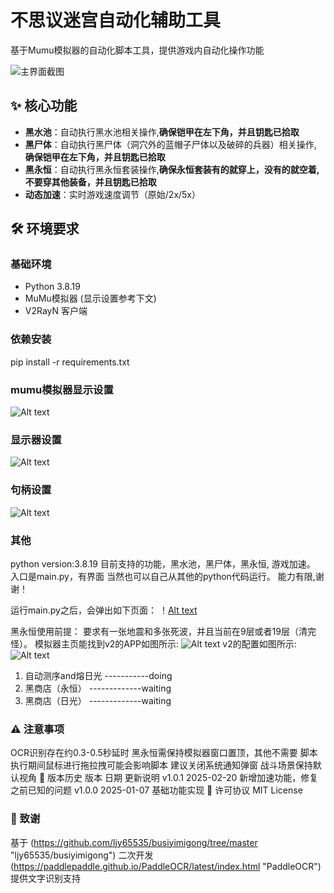 # 不思议迷宫自动化辅助工具

基于Mumu模拟器的自动化脚本工具，提供游戏内自动化操作功能

![主界面截图](./main.png)

## ✨ 核心功能

- **黑水池**：自动执行黑水池相关操作,**确保铠甲在左下角，并且钥匙已拾取**
- **黑尸体**：自动执行黑尸体（洞穴外的蓝帽子尸体以及破碎的兵器）相关操作, **确保铠甲在左下角，并且钥匙已拾取**
- **黑永恒**：自动执行黑永恒套装操作,**确保永恒套装有的就穿上，没有的就空着, 不要穿其他装备，并且钥匙已拾取**
- **动态加速**：实时游戏速度调节（原始/2x/5x）

## 🛠️ 环境要求

### 基础环境

- Python 3.8.19
- MuMu模拟器 (显示设置参考下文)
- V2RayN 客户端

### 依赖安装

pip install -r requirements.txt

### mumu模拟器显示设置

![Alt text](image.png)

### 显示器设置

![Alt text](image-1.png)

### 句柄设置

![Alt text](image-2.png)

### 其他

python version:3.8.19
目前支持的功能，黑水池，黑尸体，黑永恒, 游戏加速。
入口是main.py，有界面
当然也可以自己从其他的python代码运行。
能力有限,谢谢！

运行main.py之后，会弹出如下页面：
！[Alt text](main.png)

黑永恒使用前提：
要求有一张地震和多张死波，并且当前在9层或者19层（清完怪）。
模拟器主页能找到v2的APP如图所示:
![Alt text](home.png)
v2的配置如图所示:
![Alt text](V2ray_setup.png)

1. 自动测序and熔日光  -----------doing
2. 黑商店（永恒） -------------waiting
3. 黑商店（日光） -------------waiting

### ⚠️ 注意事项

OCR识别存在约0.3-0.5秒延时
黑永恒需保持模拟器窗口置顶，其他不需要
脚本执行期间鼠标进行拖拉拽可能会影响脚本
建议关闭系统通知弹窗
战斗场景保持默认视角
📜 版本历史
版本 日期 更新说明
v1.0.1 2025-02-20 新增加速功能，修复之前已知的问题
v1.0.0 2025-01-07 基础功能实现
📄 许可协议
MIT License

### 🙏 致谢

基于 (<https://github.com/ljy65535/busiyimigong/tree/master> "ljy65535/busiyimigong") 二次开发
(<https://paddlepaddle.github.io/PaddleOCR/latest/index.html> "PaddleOCR")提供文字识别支持
